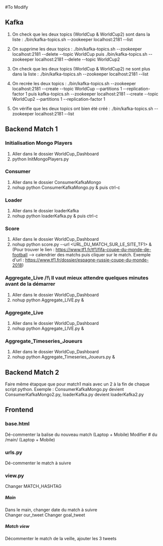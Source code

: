 #To Modify

## Kafka
1) On check que les deux topics (WorldCup & WorldCup2) sont dans la liste : ./bin/kafka-topics.sh --zookeeper localhost:2181 --list

2) On supprime les deux topics : ./bin/kafka-topics.sh --zookeeper localhost:2181 --delete --topic WorldCup puis ./bin/kafka-topics.sh --zookeeper localhost:2181 --delete --topic WorldCup2

3) On check que les deux topics (WorldCup & WorldCup2) ne sont plus dans la liste : ./bin/kafka-topics.sh --zookeeper localhost:2181 --list

4) On recrée les deux topics : ./bin/kafka-topics.sh --zookeeper localhost:2181 --create --topic WorldCup --partitions 1 --replication-factor 1 puis kafka-topics.sh --zookeeper localhost:2181 --create --topic WorldCup2 --partitions 1 --replication-factor 1

5) On vérifie que les deux topics ont bien été créé : ./bin/kafka-topics.sh --zookeeper localhost:2181 --list

## Backend Match 1

### Initialisation Mongo Players
1) Aller dans le dossier WorldCup_Dashboard
2) python InitMongoPlayers.py

### Consumer
1) Aller dans le dossier  ConsumerKafkaMongo 
2) nohup python ConsumerKafkaMongo.py & puis ctrl-c

### Loader 
1) Aller dans le dossier  loaderKafka
2) nohup python loaderKafka.py & puis ctrl-c

### Score
1) Aller dans le dossier WorldCup_Dashboard
2) nohup python score.py --url <URL_DU_MATCH_SUR_LE_SITE_TF1> & (Pour trouver le lien : https://www.tf1.fr/tf1/fifa-coupe-du-monde-de-football --> calendrier des matchs puis cliquer sur le match. Exemple d'url : https://www.tf1.fr/dossier/espagne-russie-coupe-du-monde-2018)

### Aggregate_Live /!\ Il vaut mieux attendre quelques minutes avant de la démarrer
1) Aller dans le dossier WorldCup_Dashboard
2) nohup python Aggregate_LIVE.py &

### Aggregate_Live
1) Aller dans le dossier WorldCup_Dashboard
2) nohup python Aggregate_LIVE.py &

### Aggregate_Timeseries_Joueurs
1) Aller dans le dossier WorldCup_Dashboard
2) nohup python Aggregate_Timeseries_Joueurs.py &

## Backend Match 2

Faire même étapque que pour match1 mais avec un 2 à la fin de chaque script python.
Exemple : ConsumerKafkaMongo.py devient ConsumerKafkaMongo2.py, loaderKafka.py devient loaderKafka2.py


## Frontend

### base.html
Dé-commenter la balise du nouveau match  (Laptop + Mobile)
Modifier # du /main/ (Laptop + Mobile)

### urls.py
Dé-commenter le match à suivre  

### view.py
Changer MATCH_HASHTAG
##### Main
Dans le main, changer date du match à suivre  
Changer our_tweet
Changer goal_tweet
##### Match view
Décommenter le match de la veille, ajouter les 3 tweets


